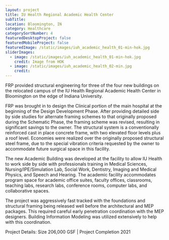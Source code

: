 ```yaml
---
layout: project
title: IU Health Regional Academic Health Center
subTitle:
location: Bloomington, IN
category: Healthcare
categorySortNumber: 4
featuredDesktopProject: false
featuredMobileProject: false
featuredImage: /static/images/iuh_academic_health_01-min-hok.jpg
sliderImages:
  - image: /static/images/iuh_academic_health_01-min-hok.jpg
    credit: Image from HOK
  - image: /static/images/iuh_academic_health_02-min.jpg
    credit:
---
```

FRP provided structural engineering for three of the four new buildings on the relocated campus of the IU Health Regional Academic Health Center in Bloomington  on the edge of  Indiana University. 

FRP was brought in to design the Clinical portion of the main hospital at the beginning of the Design Development  Phase.  After providing detailed side by side studies for alternate framing schemes to that originally proposed during the Schematic Phase, the framing scheme was revised, resulting in significant savings to the owner.  The structural system is a conventionally reinforced cast in place concrete frame, with two elevated floor levels  plus a roof level.  Economies were realized over the originally proposed structural steel frame, due to the special vibration criteria requested by the owner to accommodate future surgical space in this facility.

The new Academic Building was developed at the facility to allow IU Health to work side by side with professionals training in Medical Sciences, Nursing/IPE/Simulation Lab, Social Work,  Dentistry, Imaging and Medical Physics, and Speech and Hearing. The academic facility accommodates program space for academic office suites, faculty offices, classrooms, teaching labs, research labs, conference rooms, computer labs, and collaborative spaces.

The project was aggressively fast tracked with the foundations and structural framing being released well before the architectural and MEP packages. This required careful early penetration coordination with the MEP designers.  Building Information Modeling was utilized extensively to help with this coordination.

Project Details:  Size 206,000 GSF | Project Completion 2021

































